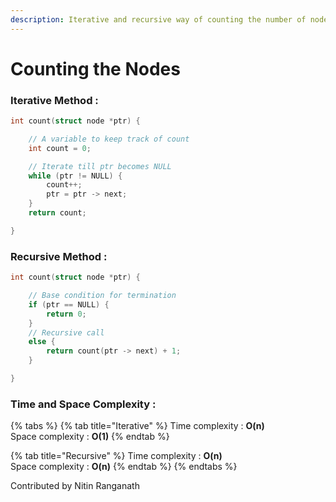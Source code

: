 ```yaml
---
description: Iterative and recursive way of counting the number of nodes in a linked list.
---
```


# Counting the Nodes

### Iterative Method :

```c
int count(struct node *ptr) {

    // A variable to keep track of count
    int count = 0;

    // Iterate till ptr becomes NULL
    while (ptr != NULL) {
        count++;
        ptr = ptr -> next;
    }
    return count;

}
```

### Recursive Method :

```c
int count(struct node *ptr) {

    // Base condition for termination
    if (ptr == NULL) {
        return 0;
    }
    // Recursive call 
    else {
        return count(ptr -> next) + 1;
    }

}
```

### Time and Space Complexity :

{% tabs %}
{% tab title="Iterative" %}
Time complexity : **O\(n\)**  
Space complexity : **O\(1\)**
{% endtab %}

{% tab title="Recursive" %}
Time complexity : **O\(n\)**  
Space complexity : **O\(n\)**
{% endtab %}
{% endtabs %}

Contributed by Nitin Ranganath

